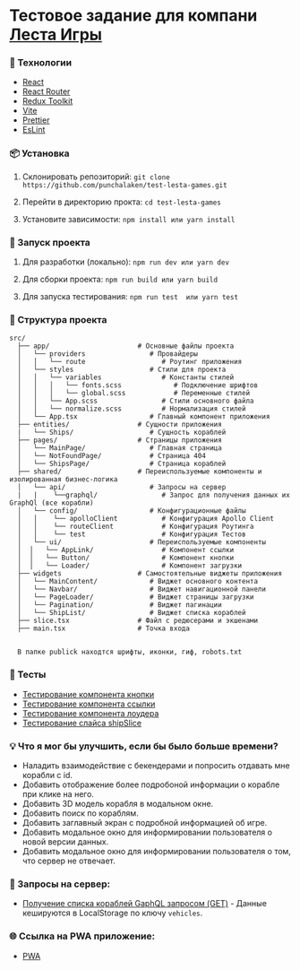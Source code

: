 # Тестовое задание для компани [Леста Игры](https://lesta.ru/ru)

### 🚀 Технологии

- [React](https://react.dev/)
- [React Router](https://reactrouter.com/home)
- [Redux Toolkit](https://redux-toolkit.js.org/)
- [Vite](https://vite.dev/)
- [Prettier](https://prettier.io/)
- [EsLint](https://eslint.org/)

### 📦 Установка

1. Склонировать репозиторий:
   `git clone https://github.com/punchalaken/test-lesta-games.git`

2. Перейти в директорию прокта:
   `cd test-lesta-games`

3. Установите зависимости:
   `npm install
или
yarn install`

### 🔨 Запуск проекта

1. Для разработки (локально):
   `npm run dev
или
yarn dev`

2. Для сборки проекта:
   `npm run build
или
yarn build`

3. Для запуска тестирования:
   `npm run test 
   или
   yarn test`

### 📂 Структура проекта

    src/
      ├── app/                      # Основные файлы проекта
      │   └── providers                # Провайдеры
      │   │   └── route                   # Роутинг приложения
      │   └── styles                   # Стили для проекта
      │   │   └── variables               # Константы стилей
      │   │   │   └── fonts.scss             # Подключение шрифтов
      │   │   │   └── global.scss            # Переменные стилей
      │   │   └── App.scss                # Стили основного файла
      │   │   └── normalize.scss          # Нормализация стилей
      │   └── App.tsx                  # Главный компонент приложения
      ├── entities/                 # Сущности приложения
      |   └── Ships/                   # Сущность кораблей
      ├── pages/                    # Страницы приложения
      │   └── MainPage/                # Главная страница
      │   └── NotFoundPage/            # Страница 404
      │   └── ShipsPage/               # Страница кораблей
      ├── shared/                   # Переиспользуемые компоненты и изолированная бизнес-логика
      │   └── api/                     # Запросы на сервер
      |   |    └──graphql/                # Запрос для получения данных их GraphQl (все корабли)
      │   └── config/                  # Конфигурационные файлы
      │   │    └── apolloClient           # Конфигурация Apollo Client
      │   │    └── routeClient            # Конфигурация Роутинга
      │   │    └── test                   # Конфигурация Тестов
      │   └── ui/                      # Переиспользуемые компоненты
      │  │   └── AppLink/                 # Компонент ссылки
      │  │   └── Button/                  # Компонент кнопки
      │  │   └── Loader/                  # Компонент загрузки
      ├── widgets                   # Самостоятельные виджеты приложения
      │   └── MainContent/             # Виджет основного контента
      │   └── Navbar/                  # Виджет навигационной панели
      │   └── PageLoader/              # Виджет страницы загрузки
      │   └── Pagination/              # Виджет пагинации
      │   └── ShipList/                # Виджет списка кораблей
      ├── slice.tsx                 # Файл с редюсерами и экшенами
      ├── main.tsx                  # Точка входа


      В папке publick находтся шрифты, иконки, гиф, robots.txt

### 🧪 Тесты

- [Тестирование компонента кнопки](/src/shared/ui/Button/Button.test.tsx)
- [Тестирование компонента ссылки](/src/shared/ui/AppLink/AppLink.test.tsx)
- [Тестирование компонента лоудера](/src/shared/ui/Loader/Loader.test.tsx)
- [Тестирование слайса shipSlice](/src/widgets/ShipList/model/shipSlice.test.tsx)

### 💡 Что я мог бы улучшить, если бы было больше времени?

- Наладить взаимодействие с бекендерами и попросить отдавать мне корабли с id.
- Добавить отображение более подробоной информации о корабле при клике на него.
- Добавить 3D модель корабля в модальном окне.
- Добавить поиск по кораблям.
- Добавить заглавный экран с подробной информацией об игре.
- Добавить модальное окно для информировании пользователя о новой версии данных.
- Добавить модальное окно для информировании пользователя о том, что сервер не отвечает.

### 📄 Запросы на сервер: 

- [Получение списка кораблей GaphQL запросом (GET)](/src/shared/api/graphql/vehicles.ts) - Данные кешируются в LocalStorage по ключу `vehicles`.

### 🌐 Ссылка на PWA приложение: 

- [PWA](https://unique-sable-ec1fa9.netlify.app/)